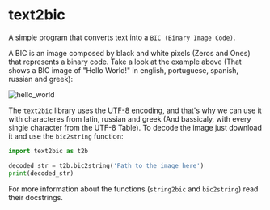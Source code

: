 # text2bic
 A simple program that converts text into a ``BIC (Binary Image Code)``.

 A BIC is an image composed by black and white pixels (Zeros and Ones) that represents a binary code. Take a look at the example above (That shows a BIC
 image of "Hello World!" in english, portuguese, spanish, russian and greek):
 
![hello_world](https://github.com/VictorioMaculan/text2bic/assets/123396267/852fbcdf-e7ee-4b48-9a06-950682ef9237)

 The ``text2bic`` library uses the [UTF-8 encoding](https://pt.wikipedia.org/wiki/UTF-8), and that's why we can use it with characteres from latin, russian and greek (And bassicaly, with every single character from the UTF-8 Table). To decode the image just download it and use the ``bic2string`` function:

 ```py
 import text2bic as t2b

 decoded_str = t2b.bic2string('Path to the image here')
 print(decoded_str)
 ```
 For more information about the functions (``string2bic`` and ``bic2string``) read their docstrings.
 

